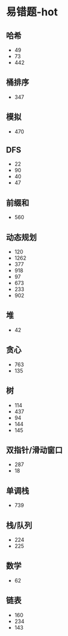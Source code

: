 # 易错题-hot

## 哈希

- 49
- 73
- 442

## 桶排序

- 347

## 模拟

- 470

## DFS

- 22
- 90
- 40
- 47

## 前缀和

- 560

## 动态规划

- 120
- 1262
- 377
- 918
- 97
- 673
- 233
- 902

## 堆

- 42

## 贪心

- 763
- 135

## 树

- 114
- 437
- 94
- 144
- 145

## 双指针/滑动窗口

- 287
- 18

## 单调栈

- 739

## 栈/队列

- 224
- 225

## 数学

- 62

## 链表

- 160
- 234
- 143
